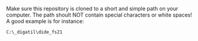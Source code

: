 Make sure this repository is cloned to a short and simple path on your computer. The path shoult NOT contain special characters or white spaces! A good example is for instance:

`C:\_digatil\dide_fs21`
